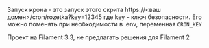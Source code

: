 
Запуск крона - это запуск этого скрита
https://<ваш домен>/cron/rozetka?key=12345
где key - ключ безопасности. Его можно поменять при необходимости в .env, переменная `CRON_KEY`

Проект на Filament 3.3, не предлагать решения для Filament 2


